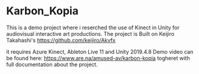 # Karbon_Kopia
This is a demo project where i reserched the use of Kinect in Unity for audiovisual interactive art productions. 
The project is Built on Keijiro Takahashi's https://github.com/keijiro/Akvfx

it requires Azure Kinect, Ableton Live 11 and Unity 2019.4.8 
Demo video can be found here: https://www.are.na/amused-av/karbon-kopia togheret with full documentation about the project. 


